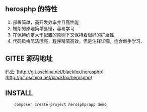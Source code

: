 ## herosphp 的特性

1. 部署简单，高开发效率并且高性能
2. 框架的原理简单易懂，容易学习
3. 在保持约定大于配置的原则下又保持着很好的扩展性
4. 代码风格简洁漂亮，程序精简高效，但是注释详细，适合新手学习.

## GITEE 源码地址

码云: [http://git.oschina.net/blackfox/herosphp](http://git.oschina.net/blackfox/herosphp)

## INSTALL

```bash
    composer create-project herosphp/app demo
```
